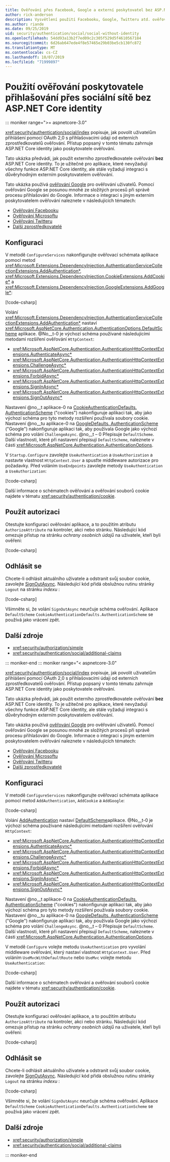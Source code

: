 ```yaml
---
title: Ověřování přes Facebook, Google a externí poskytovatel bez ASP.NET Core identity
author: rick-anderson
description: Vysvětlení použití Facebooku, Google, Twitteru atd. ověřování uživatelů účtu bez ASP.NET Core identity.
ms.author: riande
ms.date: 09/25/2019
uid: security/authentication/social/social-without-identity
ms.openlocfilehash: 54dd93a13b2f7ed09c2c305f529d5f4610567184
ms.sourcegitcommit: 6d26ab647ede4f8e57465e29b03be5cb130fc872
ms.translationtype: MT
ms.contentlocale: cs-CZ
ms.lasthandoff: 10/07/2019
ms.locfileid: "71999897"
---
```

# <a name="use-social-sign-in-provider-authentication-without-aspnet-core-identity"></a>Použití ověřování poskytovatele přihlašování přes sociální sítě bez ASP.NET Core identity

::: moniker range=">= aspnetcore-3.0"

<xref:security/authentication/social/index> popisuje, jak povolit uživatelům přihlášení pomocí OAuth 2,0 s přihlašovacími údaji od externích zprostředkovatelů ověřování. Přístup popsaný v tomto tématu zahrnuje ASP.NET Core identity jako poskytovatele ověřování.

Tato ukázka předvádí, jak použít externího zprostředkovatele ověřování **bez** ASP.NET Core identity. To je užitečné pro aplikace, které nevyžadují všechny funkce ASP.NET Core identity, ale stále vyžadují integraci s důvěryhodným externím poskytovatelem ověřování.

Tato ukázka používá [ověřování Google](xref:security/authentication/google-logins) pro ověřování uživatelů. Pomocí ověřování Google se posunou mnohé ze složitých procesů při správě procesu přihlašování do Google. Informace o integraci s jiným externím poskytovatelem ověřování naleznete v následujících tématech:

* [Ověřování Facebooku](xref:security/authentication/facebook-logins)
* [Ověřování Microsoftu](xref:security/authentication/microsoft-logins)
* [Ověřování Twitteru](xref:security/authentication/twitter-logins)
* [Další zprostředkovatelé](xref:security/authentication/otherlogins)

## <a name="configuration"></a>Konfiguraci

V metodě `ConfigureServices` nakonfigurujte ověřovací schémata aplikace pomocí metod <xref:Microsoft.Extensions.DependencyInjection.AuthenticationServiceCollectionExtensions.AddAuthentication*>, <xref:Microsoft.Extensions.DependencyInjection.CookieExtensions.AddCookie*> a <xref:Microsoft.Extensions.DependencyInjection.GoogleExtensions.AddGoogle*>:

[!code-csharp[](social-without-identity/3.0sample/Startup.cs?name=snippet1)]

Volání <xref:Microsoft.Extensions.DependencyInjection.AuthenticationServiceCollectionExtensions.AddAuthentication*> nastaví <xref:Microsoft.AspNetCore.Authentication.AuthenticationOptions.DefaultScheme> aplikace. @No__t-0 je výchozí schéma používané následujícími metodami rozšíření ověřování `HttpContext`:

* <xref:Microsoft.AspNetCore.Authentication.AuthenticationHttpContextExtensions.AuthenticateAsync*>
* <xref:Microsoft.AspNetCore.Authentication.AuthenticationHttpContextExtensions.ChallengeAsync*>
* <xref:Microsoft.AspNetCore.Authentication.AuthenticationHttpContextExtensions.ForbidAsync*>
* <xref:Microsoft.AspNetCore.Authentication.AuthenticationHttpContextExtensions.SignInAsync*>
* <xref:Microsoft.AspNetCore.Authentication.AuthenticationHttpContextExtensions.SignOutAsync*>

Nastavení @no__t aplikace-0 na [CookieAuthenticationDefaults. AuthenticationScheme](xref:Microsoft.AspNetCore.Authentication.Cookies.CookieAuthenticationDefaults.AuthenticationScheme) ("cookies") nakonfiguruje aplikaci tak, aby jako výchozí schéma pro tyto metody rozšíření používala soubory cookie. Nastavení @no__tu aplikace-0 na [GoogleDefaults. AuthenticationScheme](xref:Microsoft.AspNetCore.Authentication.Google.GoogleDefaults.AuthenticationScheme) ("Google") nakonfiguruje aplikaci tak, aby používala Google jako výchozí schéma pro volání `ChallengeAsync`. @no__t – 0 Přepisuje `DefaultScheme`. Další vlastnosti, které při nastavení přepisují `DefaultScheme`, naleznete v části <xref:Microsoft.AspNetCore.Authentication.AuthenticationOptions>.

V `Startup.Configure` zavolejte `UseAuthentication` a `UseAuthorization` a nastavte vlastnost `HttpContext.User` a spusťte middleware autorizace pro požadavky. Před voláním `UseEndpoints` zavolejte metody `UseAuthentication` a `UseAuthorization`:

[!code-csharp[](social-without-identity/3.0sample/Startup.cs?name=snippet2)]

Další informace o schématech ověřování a ověřování souborů cookie najdete v tématu <xref:security/authentication/cookie>.

## <a name="apply-authorization"></a>Použít autorizaci

Otestujte konfiguraci ověřování aplikace, a to použitím atributu `AuthorizeAttribute` na kontroler, akci nebo stránku. Následující kód omezuje přístup na stránku *ochrany osobních údajů* na uživatele, kteří byli ověřeni:

[!code-csharp[](social-without-identity/3.0sample/Pages/Privacy.cshtml.cs?name=snippet&highlight=1)]

## <a name="sign-out"></a>Odhlásit se

Chcete-li odhlásit aktuálního uživatele a odstranit svůj soubor cookie, zavolejte [SignOutAsync](xref:Microsoft.AspNetCore.Authentication.AuthenticationHttpContextExtensions.SignOutAsync*). Následující kód přidá obslužnou rutinu stránky `Logout` na stránku *indexu* :

[!code-csharp[](social-without-identity/3.0sample/Pages/Index.cshtml.cs?name=snippet&highlight=14-18)]

Všimněte si, že volání `SignOutAsync` neurčuje schéma ověřování. Aplikace `DefaultScheme` `CookieAuthenticationDefaults.AuthenticationScheme` se používá jako vrácení zpět.

## <a name="additional-resources"></a>Další zdroje

* <xref:security/authorization/simple>
* <xref:security/authentication/social/additional-claims>

::: moniker-end
::: moniker range="< aspnetcore-3.0"

<xref:security/authentication/social/index> popisuje, jak povolit uživatelům přihlášení pomocí OAuth 2,0 s přihlašovacími údaji od externích zprostředkovatelů ověřování. Přístup popsaný v tomto tématu zahrnuje ASP.NET Core identity jako poskytovatele ověřování.

Tato ukázka předvádí, jak použít externího zprostředkovatele ověřování **bez** ASP.NET Core identity. To je užitečné pro aplikace, které nevyžadují všechny funkce ASP.NET Core identity, ale stále vyžadují integraci s důvěryhodným externím poskytovatelem ověřování.

Tato ukázka používá [ověřování Google](xref:security/authentication/google-logins) pro ověřování uživatelů. Pomocí ověřování Google se posunou mnohé ze složitých procesů při správě procesu přihlašování do Google. Informace o integraci s jiným externím poskytovatelem ověřování naleznete v následujících tématech:

* [Ověřování Facebooku](xref:security/authentication/facebook-logins)
* [Ověřování Microsoftu](xref:security/authentication/microsoft-logins)
* [Ověřování Twitteru](xref:security/authentication/twitter-logins)
* [Další zprostředkovatelé](xref:security/authentication/otherlogins)

## <a name="configuration"></a>Konfiguraci

V metodě `ConfigureServices` nakonfigurujte ověřovací schémata aplikace pomocí metod `AddAuthentication`, `AddCookie` a `AddGoogle`:

[!code-csharp[](social-without-identity/sample/Startup.cs?name=snippet1)]

Volání [AddAuthentication](/dotnet/api/microsoft.extensions.dependencyinjection.authenticationservicecollectionextensions.addauthentication#Microsoft_Extensions_DependencyInjection_AuthenticationServiceCollectionExtensions_AddAuthentication_Microsoft_Extensions_DependencyInjection_IServiceCollection_System_Action_Microsoft_AspNetCore_Authentication_AuthenticationOptions__) nastaví [DefaultScheme](xref:Microsoft.AspNetCore.Authentication.AuthenticationOptions.DefaultScheme)aplikace. @No__t-0 je výchozí schéma používané následujícími metodami rozšíření ověřování `HttpContext`:

* <xref:Microsoft.AspNetCore.Authentication.AuthenticationHttpContextExtensions.AuthenticateAsync*>
* <xref:Microsoft.AspNetCore.Authentication.AuthenticationHttpContextExtensions.ChallengeAsync*>
* <xref:Microsoft.AspNetCore.Authentication.AuthenticationHttpContextExtensions.ForbidAsync*>
* <xref:Microsoft.AspNetCore.Authentication.AuthenticationHttpContextExtensions.SignInAsync*>
* <xref:Microsoft.AspNetCore.Authentication.AuthenticationHttpContextExtensions.SignOutAsync*>

Nastavení @no__t aplikace-0 na [CookieAuthenticationDefaults. AuthenticationScheme](xref:Microsoft.AspNetCore.Authentication.Cookies.CookieAuthenticationDefaults.AuthenticationScheme) ("cookies") nakonfiguruje aplikaci tak, aby jako výchozí schéma pro tyto metody rozšíření používala soubory cookie. Nastavení @no__tu aplikace-0 na [GoogleDefaults. AuthenticationScheme](xref:Microsoft.AspNetCore.Authentication.Google.GoogleDefaults.AuthenticationScheme) ("Google") nakonfiguruje aplikaci tak, aby používala Google jako výchozí schéma pro volání `ChallengeAsync`. @no__t – 0 Přepisuje `DefaultScheme`. Další vlastnosti, které při nastavení přepisují `DefaultScheme`, naleznete v části <xref:Microsoft.AspNetCore.Authentication.AuthenticationOptions>.

V metodě `Configure` volejte metodu `UseAuthentication` pro vyvolání middleware ověřování, který nastaví vlastnost `HttpContext.User`. Před voláním `UseMvcWithDefaultRoute` nebo `UseMvc` volejte metodu `UseAuthentication`:

[!code-csharp[](social-without-identity/sample/Startup.cs?name=snippet2)]

Další informace o schématech ověřování a ověřování souborů cookie najdete v tématu <xref:security/authentication/cookie>.

## <a name="apply-authorization"></a>Použít autorizaci

Otestujte konfiguraci ověřování aplikace, a to použitím atributu `AuthorizeAttribute` na kontroler, akci nebo stránku. Následující kód omezuje přístup na stránku *ochrany osobních údajů* na uživatele, kteří byli ověřeni:

[!code-csharp[](social-without-identity/sample/Pages/Privacy.cshtml.cs?name=snippet&highlight=1)]

## <a name="sign-out"></a>Odhlásit se

Chcete-li odhlásit aktuálního uživatele a odstranit svůj soubor cookie, zavolejte [SignOutAsync](xref:Microsoft.AspNetCore.Authentication.AuthenticationHttpContextExtensions.SignOutAsync*). Následující kód přidá obslužnou rutinu stránky `Logout` na stránku *indexu* :

[!code-csharp[](social-without-identity/sample/Pages/Index.cshtml.cs?name=snippet&highlight=7-11)]

Všimněte si, že volání `SignOutAsync` neurčuje schéma ověřování. Aplikace `DefaultScheme` `CookieAuthenticationDefaults.AuthenticationScheme` se používá jako vrácení zpět.

## <a name="additional-resources"></a>Další zdroje

* <xref:security/authorization/simple>
* <xref:security/authentication/social/additional-claims>

::: moniker-end
